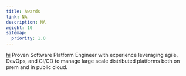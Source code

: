 ```yaml
---
title: Awards
link: NA
description: NA
weight: 10
sitemap:
  priority: 1.0
---
```


<a href="https://google.com">hi</a>
Proven Software Platform Engineer with experience leveraging agile, DevOps, and CI/CD to manage large scale distributed platforms both on prem and in public cloud.
